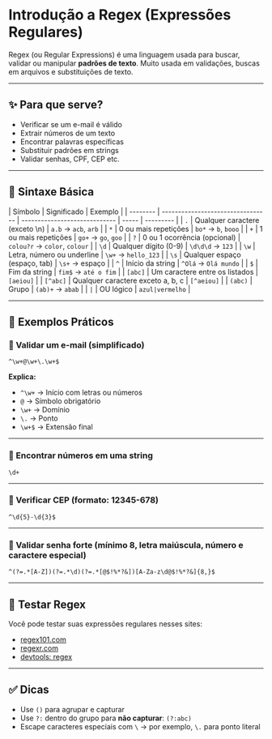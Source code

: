 # Introdução a Regex (Expressões Regulares)

Regex (ou Regular Expressions) é uma linguagem usada para buscar, validar ou manipular **padrões de texto**. Muito usada em validações, buscas em arquivos e substituições de texto.

---

## ✨ Para que serve?

- Verificar se um e-mail é válido
- Extrair números de um texto
- Encontrar palavras específicas
- Substituir padrões em strings
- Validar senhas, CPF, CEP etc.

---

## 🧠 Sintaxe Básica

| Símbolo  | Significado                       | Exemplo                       |
| -------- | --------------------------------- | ----------------------------- | ----- | --------- |
| `.`      | Qualquer caractere (exceto \n)    | `a.b` → `acb`, `arb`          |
| `*`      | 0 ou mais repetições              | `bo*` → `b`, `booo`           |
| `+`      | 1 ou mais repetições              | `go+` → `go`, `goo`           |
| `?`      | 0 ou 1 ocorrência (opcional)      | `colou?r` → `color`, `colour` |
| `\d`     | Qualquer dígito (0-9)             | `\d\d\d` → `123`              |
| `\w`     | Letra, número ou underline        | `\w+` → `hello_123`           |
| `\s`     | Qualquer espaço (espaço, tab)     | `\s+` → espaço                |
| `^`      | Início da string                  | `^Olá` → `Olá mundo`          |
| `$`      | Fim da string                     | `fim$` → `até o fim`          |
| `[abc]`  | Um caractere entre os listados    | `[aeiou]`                     |
| `[^abc]` | Qualquer caractere exceto a, b, c | `[^aeiou]`                    |
| `(abc)`  | Grupo                             | `(ab)+` → `abab`              |
| `|`      | OU lógico                         | `azul|vermelho`               |

---

## 📌 Exemplos Práticos

### 🔹 Validar um e-mail (simplificado)

```regex
^\w+@\w+\.\w+$
```

**Explica:**

- `^\w+` → Início com letras ou números
- `@` → Símbolo obrigatório
- `\w+` → Domínio
- `\.` → Ponto
- `\w+$` → Extensão final

---

### 🔹 Encontrar números em uma string

```regex
\d+
```

---

### 🔹 Verificar CEP (formato: 12345-678)

```regex
^\d{5}-\d{3}$
```

---

### 🔹 Validar senha forte (mínimo 8, letra maiúscula, número e caractere especial)

```regex
^(?=.*[A-Z])(?=.*\d)(?=.*[@$!%*?&])[A-Za-z\d@$!%*?&]{8,}$
```

---

## 🧪 Testar Regex

Você pode testar suas expressões regulares nesses sites:

- [regex101.com](https://regex101.com)
- [regexr.com](https://regexr.com)
- [devtools: regex](https://developer.mozilla.org/en-US/docs/Web/JavaScript/Guide/Regular_Expressions)

---

## ✅ Dicas

- Use `()` para agrupar e capturar
- Use `?:` dentro do grupo para **não capturar**: `(?:abc)`
- Escape caracteres especiais com `\` → por exemplo, `\.` para ponto literal
